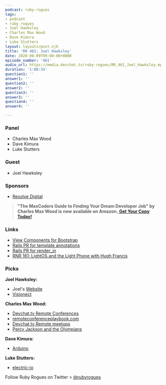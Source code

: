 ```yaml
---
podcast: ruby-rogues
tags:
- podcast
- ruby_rogues
- Joel Hawksley
- Charles Max Wood
- Dave Kimura
- Luke Stutters
layout: layouts/post.njk
title: 'RR 461: Joel Hawksley'
date: 2020-06-09T09:00:00+0000
episode_number: '461'
audio_url: https://media.devchat.tv/ruby-rogues/RR_461_Joel_Hawksley.mp3
duration: '1:00:34'
question1: ''
answer1: ''
question2: ''
answer2: ''
question3: ''
answer3: ''
question4: ''
answer4: ''

---
```

### **Panel**

* Charles Max Wood
* Dave Kimura
* Luke Stutters

### **Guest**

* Joel Hawksley

### **Sponsors**

* [Resolve Digital](https://resolve.digital/?utm_source=rubyrogues&utm_medium=podcast&utm_campaign=rubyrogues&utm_term=sponsored-ads-ruby&utm_content=20200609-sponsor-pod-rr)

> **"The MaxCoders Guide to Finding Your Dream Developer Job" by Charles Max Wood is now available on Amazon.**[ **Get Your Copy Today!**](https://www.amazon.com/gp/product/B081MBL5C9/ref=as_li_ss_tl?ie=UTF8&linkCode=sl1&tag=devchattv-20&linkId=9d61363241636e2546ef46abba198746&language=en_US)

### **Links**

* [View Components for Bootstrap](https://github.com/dpaola2/bootstrap-viewcomponent)
* [Rails PR for template annotations](https://github.com/rails/rails/pull/38848)
* [Rails PR for render_in](https://github.com/rails/rails/pull/36388)
* [RNR 161: LightOS and the Light Phone with Hugh Francis](https://devchat.tv/react-native-radio/rnr-161-lightos-and-the-light-phone-with-hugh-francis/)

### **Picks**

**Joel Hawksley:**

* Joel's [Website](https://hawksley.org/)
* [Visionect](https://www.visionect.com/)

**Charles Max Wood:**

* [Devchat.tv Remote Conferences](https://devchat.tv/conferences/)
* [remoteconferenceplaybook.com](http://remoteconferenceplaybook.com/)
* [Devchat.tv Remote meetups](https://devchat.tv/meetups/)
* [Percy Jackson and the Olympians](https://amzn.to/2W8fEwh)

**Dave Kimura:**

* [Arduino](https://store.arduino.cc/)

**Luke Stutters:**

* [electric-io](https://github.com/noopkat/electric-io)

Follow Ruby Rogues on Twitter > [@rubyrogues](https://twitter.com/rubyrogues)